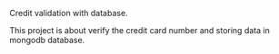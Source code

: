 Credit validation with database.

This project is about verify the credit card number and storing data in mongodb database.


